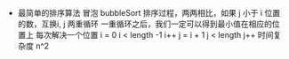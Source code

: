 - 最简单的排序算法
  冒泡 bubbleSort
  排序过程，两两相比，如果 j 小于 i 位置的数，互换i, j
  两重循环
  一重循环之后，我们一定可以得到最小值在相应的位置上
  每次解决一个位置
  i = 0  i < length -1  i++
  j = i + 1  j < length  j++
  时间复杂度 n^2